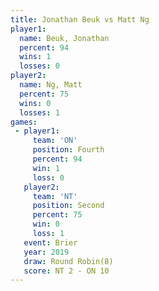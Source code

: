 ```yaml
---
title: Jonathan Beuk vs Matt Ng
player1:              
  name: Beuk, Jonathan
  percent: 94         
  wins: 1             
  losses: 0           
player2:              
  name: Ng, Matt      
  percent: 75         
  wins: 0             
  losses: 1           
games:
 - player1:          
     team: 'ON'      
     position: Fourth
     percent: 94     
     win: 1          
     loss: 0         
   player2:          
     team: 'NT'      
     position: Second
     percent: 75     
     win: 0          
     loss: 1         
   event: Brier        
   year: 2019          
   draw: Round Robin(8)
   score: NT 2 - ON 10 
---
```

